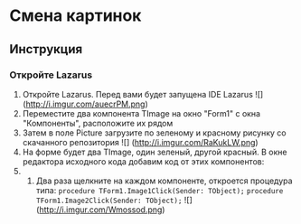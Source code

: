 #  Смена картинок
## Инструкция
### Откройте Lazarus
1. Откройте Lazarus. Перед вами будет запущена IDE Lazarus
![] (http://i.imgur.com/auecrPM.png)
2. Переместите два компонента TImage на окно "Form1" с окна "Компоненты", расположите их рядом
3. Затем в поле Picture загрузите по зеленому и красному рисунку со скачанного репозитория
![] (http://i.imgur.com/RaKukLW.png)
4. На форме будет два TImage, один зеленый, другой красный. В окне редактора исходного кода добавим код от этих компонентов:
4. 1. Два раза щелкните на каждом компоненте, откроется процедура типа:
`procedure TForm1.Image1Click(Sender: TObject);`
`procedure TForm1.Image2Click(Sender: TObject);`
![] (http://i.imgur.com/Wmossod.png)